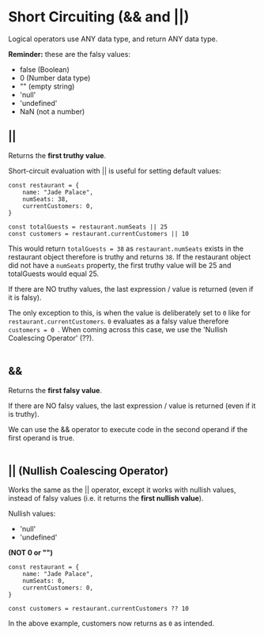 # Short Circuiting (&& and ||)

Logical operators use ANY data type, and return ANY data type.

<strong>Reminder:</strong> these are the falsy values:

- false (Boolean)
- 0 (Number data type)
- "" (empty string)
- 'null'
- 'undefined'
- NaN (not a number)

## ||

Returns the <strong>first truthy value</strong>.

Short-circuit evaluation with || is useful for setting default values:

```
const restaurant = {
    name: "Jade Palace",
    numSeats: 38,
    currentCustomers: 0,
}

const totalGuests = restaurant.numSeats || 25
const customers = restaurant.currentCustomers || 10
```

This would return `totalGuests = 38` as `restaurant.numSeats` exists in the restaurant object therefore is truthy and returns `38`. If the restaurant object did not have a `numSeats` property, the first truthy value will be 25 and totalGuests would equal 25.

If there are NO truthy values, the last expression / value is returned (even if it is falsy).

The only exception to this, is when the value is deliberately set to `0` like for `restaurant.currentCustomers`. `0` evaluates as a falsy value therefore `customers = 0 `. When coming across this case, we use the 'Nullish Coalescing Operator' (??).
<br><br>

## &&

Returns the <strong>first falsy value</strong>.

If there are NO falsy values, the last expression / value is returned (even if it is truthy).

We can use the && operator to execute code in the second operand if the first operand is true.
<br><br>

## || (Nullish Coalescing Operator)

Works the same as the || operator, except it works with nullish values, instead of falsy values (i.e. it returns the <strong>first nullish value</strong>).

Nullish values:

- 'null'
- 'undefined'

<strong>(NOT 0 or "")</strong>

```
const restaurant = {
    name: "Jade Palace",
    numSeats: 0,
    currentCustomers: 0,
}

const customers = restaurant.currentCustomers ?? 10
```

In the above example, customers now returns as `0` as intended.
